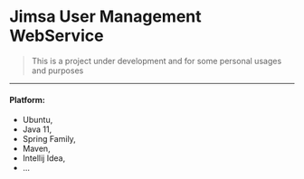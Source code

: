 # Jimsa User Management WebService

> This is a project under development and for some personal usages and purposes

<hr>

#### Platform:

- Ubuntu,
- Java 11,
- Spring Family,
- Maven,
- Intellij Idea,
- ...

